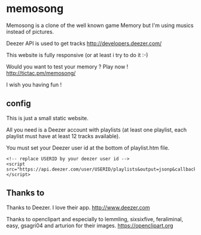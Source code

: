 # memosong

Memosong is a clone of the well known game Memory but I'm using musics instead of pictures.

Deezer API is used to get tracks http://developers.deezer.com/

This website is fully responsive (or at least i try to do it :-)

Would you want to test your memory ? Play now ! http://tictac.pm/memosong/

I wish you having fun !

## config

This is just a small static website.

All you need is a Deezer account with playlists (at least one playlist, each playlist must have at least 12 tracks available).

You must set your Deezer user id at the bottom of playlist.htm file.

    <!-- replace USERID by your deezer user id -->
    <script src="https://api.deezer.com/user/USERID/playlists&output=jsonp&callback=user_playlists"></script>

## Thanks to

Thanks to Deezer. I love their app. http://www.deezer.com

Thanks to openclipart and especially to lemmling, sixsixfive, feraliminal, easy, gsagri04 and arturion for their images. https://openclipart.org

